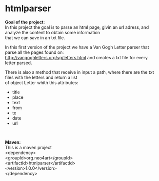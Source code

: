 # htmlparser
<b>Goal of the project:</b><br>
In this project the goal is to parse an html page, givin an url adress, and analyze the content to obtain some information<br>
that we can save in an txt file. <br>

In this first version of the project we have a Van Gogh Letter parser that parse all the pages found on:<br>
http://vangoghletters.org/vg/letters.html and creates a txt file for every letter parsed. <br>

There is also a method that receive in input a path, where there are the txt files with the letters and return a list<br>
of object Letter whith this attributes:
- title
- place
- text
- from
- to
- date
- url
<br>

<b>Maven:</b><br>
This is a maven project<br>
 &lt;dependency&gt;<br>
  &lt;groupId&gt;org.neo4art&lt;/groupId&gt;<br>
  &lt;artifactId&gt;htmlparser&lt;/artifactId&gt;<br>
  &lt;version&gt;1.0.0&lt;/version&gt;<br>
 &lt;/dependency&gt;<br>
